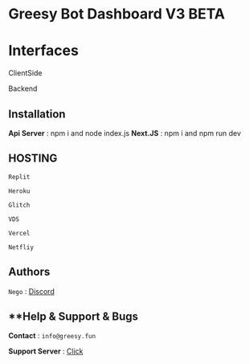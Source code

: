 # Greesy Bot Dashboard V3 BETA

# Interfaces 

ClientSide

Backend

## Installation

**Api Server** : npm i and node index.js
**Next.JS** : npm i  and npm run dev


## **HOSTING**


```Replit```

```Heroku```

```Glitch```

```VDS```

```Vercel```

```Netfliy```


## **Authors**

```Nego``` : [Discord](https://discord.com/users/682607343707488388)

## **Help & Support & Bugs 

**Contact** : ```info@greesy.fun```

**Support Server** : [Click](https://discord.gg/wpDSj9xPRv)

